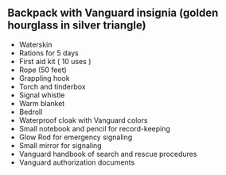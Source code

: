 ## Backpack with Vanguard insignia (golden hourglass in silver triangle)
- Waterskin
- Rations for 5 days
- First aid kit ( 10 uses )
- Rope (50 feet)
- Grappling hook
- Torch and tinderbox
- Signal whistle
- Warm blanket
- Bedroll
- Waterproof cloak with Vanguard colors
- Small notebook and pencil for record-keeping
- Glow Rod for emergency signaling
- Small mirror for signaling
- Vanguard handbook of search and rescue procedures
- Vanguard authorization documents